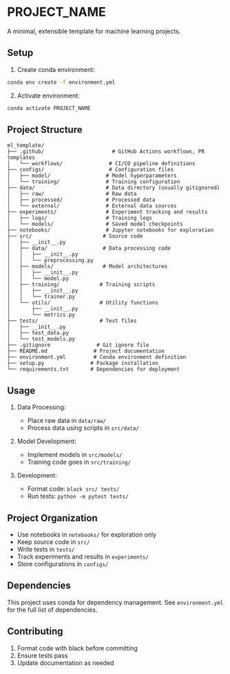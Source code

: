 # PROJECT_NAME

A minimal, extensible template for machine learning projects.


## Setup

1. Create conda environment:
```bash
conda env create -f environment.yml
```

2. Activate environment:
```bash
conda activate PROJECT_NAME
```

## Project Structure

```
ml_template/
├── .github/                      # GitHub Actions workflows, PR templates
│   └── workflows/               # CI/CD pipeline definitions
├── configs/                     # Configuration files
│   ├── model/                  # Model hyperparameters
│   └── training/               # Training configuration
├── data/                       # Data directory (usually gitignored)
│   ├── raw/                    # Raw data
│   ├── processed/              # Processed data
│   └── external/               # External data sources
├── experiments/                # Experiment tracking and results
│   ├── logs/                   # Training logs
│   └── models/                 # Saved model checkpoints
├── notebooks/                  # Jupyter notebooks for exploration
├── src/                       # Source code
│   ├── __init__.py
│   ├── data/                  # Data processing code
│   │   ├── __init__.py
│   │   └── preprocessing.py
│   ├── models/                # Model architectures
│   │   ├── __init__.py
│   │   └── model.py
│   ├── training/             # Training scripts
│   │   ├── __init__.py
│   │   └── trainer.py
│   └── utils/                # Utility functions
│       ├── __init__.py
│       └── metrics.py
├── tests/                    # Test files
│   ├── __init__.py
│   ├── test_data.py
│   └── test_models.py
├── .gitignore               # Git ignore file
├── README.md               # Project documentation
├── environment.yml         # Conda environment definition
├── setup.py               # Package installation
└── requirements.txt       # Dependencies for deployment
```

## Usage

1. Data Processing:
   - Place raw data in `data/raw/`
   - Process data using scripts in `src/data/`

2. Model Development:
   - Implement models in `src/models/`
   - Training code goes in `src/training/`

3. Development:
   - Format code: `black src/ tests/`
   - Run tests: `python -m pytest tests/`

## Project Organization

- Use notebooks in `notebooks/` for exploration only
- Keep source code in `src/`
- Write tests in `tests/`
- Track experiments and results in `experiments/`
- Store configurations in `configs/`

## Dependencies

This project uses conda for dependency management. See `environment.yml` for the full list of dependencies.

## Contributing

1. Format code with black before committing
2. Ensure tests pass
3. Update documentation as needed
